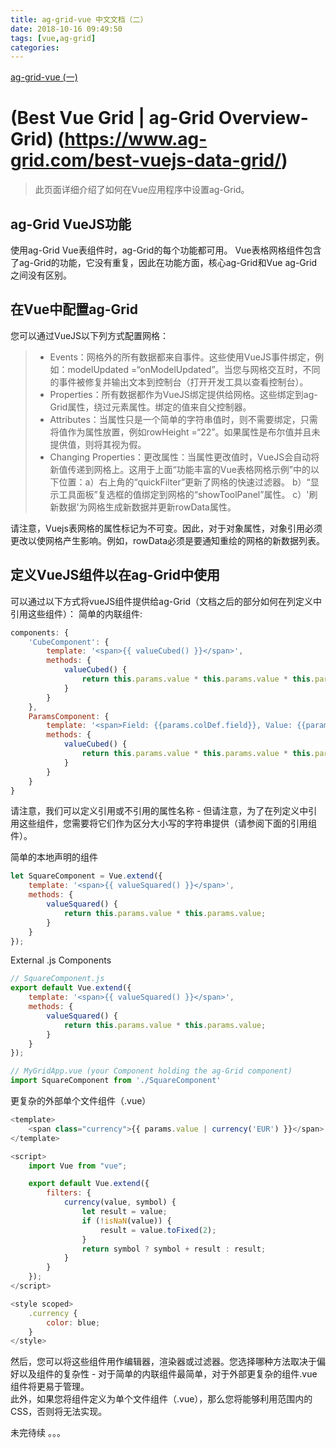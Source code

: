 ```yaml
---
title: ag-grid-vue 中文文档（二）
date: 2018-10-16 09:49:50
tags: [vue,ag-grid]
categories: 
---
```

<link rel="stylesheet" href="https://at.alicdn.com/t/font_798158_wn4udd6bx9.css">

[ ag-grid-vue (一)](https://yuguo.site/2018/10/15/ag-grid-vue-%E4%B8%AD%E6%96%87%E6%96%87%E6%A1%A3%EF%BC%88%E4%B8%80%EF%BC%89/#more)
# (Best Vue Grid | ag-Grid Overview-Grid) (https://www.ag-grid.com/best-vuejs-data-grid/)
> 此页面详细介绍了如何在Vue应用程序中设置ag-Grid。


## ag-Grid VueJS功能
使用ag-Grid Vue表组件时，ag-Grid的每个功能都可用。 Vue表格网格组件包含了ag-Grid的功能，它没有重复，因此在功能方面，核心ag-Grid和Vue ag-Grid之间没有区别。
## 在Vue中配置ag-Grid
您可以通过VueJS以下列方式配置网格：
>* Events：网格外的所有数据都来自事件。这些使用VueJS事件绑定，例如：modelUpdated =“onModelUpdated”。当您与网格交互时，不同的事件被修复并输出文本到控制台（打开开发工具以查看控制台）。
>* Properties：所有数据都作为VueJS绑定提供给网格。这些绑定到ag-Grid属性，绕过元素属性。绑定的值来自父控制器。
>* Attributes：当属性只是一个简单的字符串值时，则不需要绑定，只需将值作为属性放置，例如rowHeight =“22”。如果属性是布尔值并且未提供值，则将其视为假。
>* Changing Properties：更改属性：当属性更改值时，VueJS会自动将新值传递到网格上。这用于上面“功能丰富的Vue表格网格示例”中的以下位置：a）右上角的“quickFilter”更新了网格的快速过滤器。 b）“显示工具面板”复选框的值绑定到网格的“showToolPanel”属性。 c）'刷新数据'为网格生成新数据并更新rowData属性。

请注意，Vuejs表网格的属性标记为不可变。因此，对于对象属性，对象引用必须更改以使网格产生影响。例如，rowData必须是要通知重绘的网格的新数据列表。

## 定义VueJS组件以在ag-Grid中使用
可以通过以下方式将vueJS组件提供给ag-Grid（文档之后的部分如何在列定义中引用这些组件）：
简单的内联组件:
```js
components: {
    'CubeComponent': {
        template: '<span>{{ valueCubed() }}</span>',
        methods: {
            valueCubed() {
                return this.params.value * this.params.value * this.params.value;
            }
        }
    },
    ParamsComponent: {
        template: '<span>Field: {{params.colDef.field}}, Value: {{params.value}}</span>',
        methods: {
            valueCubed() {
                return this.params.value * this.params.value * this.params.value;
            }
        }
    }
}
```
请注意，我们可以定义引用或不引用的属性名称 - 但请注意，为了在列定义中引用这些组件，您需要将它们作为区分大小写的字符串提供（请参阅下面的引用组件）。

简单的本地声明的组件
```js
let SquareComponent = Vue.extend({
    template: '<span>{{ valueSquared() }}</span>',
    methods: {
        valueSquared() {
            return this.params.value * this.params.value;
        }
    }
});
```
External .js Components
```js
// SquareComponent.js
export default Vue.extend({
    template: '<span>{{ valueSquared() }}</span>',
    methods: {
        valueSquared() {
            return this.params.value * this.params.value;
        }
    }
});

// MyGridApp.vue (your Component holding the ag-Grid component)
import SquareComponent from './SquareComponent'
```
更复杂的外部单个文件组件（.vue）
```js
<template>
    <span class="currency">{{ params.value | currency('EUR') }}</span>
</template>

<script>
    import Vue from "vue";

    export default Vue.extend({
        filters: {
            currency(value, symbol) {
                let result = value;
                if (!isNaN(value)) {
                    result = value.toFixed(2);
                }
                return symbol ? symbol + result : result;
            }
        }
    });
</script>

<style scoped>
    .currency {
        color: blue;
    }
</style>
```
然后，您可以将这些组件用作编辑器，渲染器或过滤器。您选择哪种方法取决于偏好以及组件的复杂性 - 对于简单的内联组件最简单，对于外部更复杂的组件.vue组件将更易于管理。
<br>
此外，如果您将组件定义为单个文件组件（.vue），那么您将能够利用范围内的CSS，否则将无法实现。

未完待续 。。。
